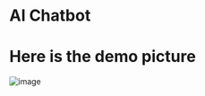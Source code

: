 ﻿# AI Chatbot

# Here is the demo picture

![image](https://github.com/57hemanth/ai-chatbot/assets/52588031/bb392bf5-3294-4d96-b0c2-7541bf8c0f99)
